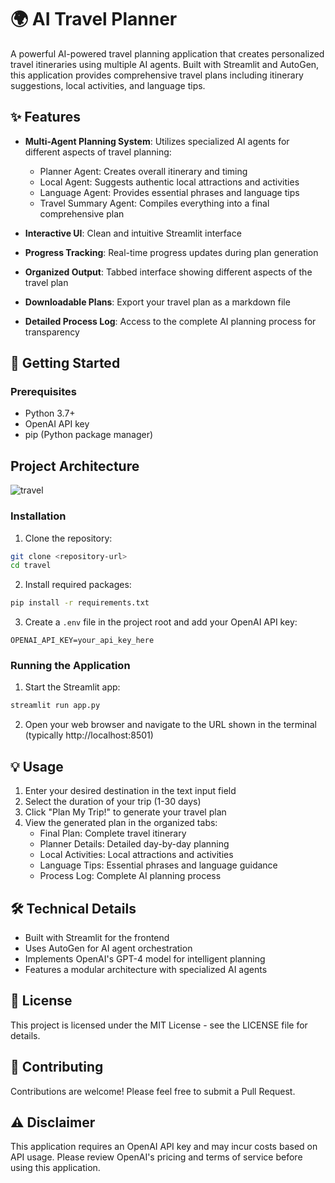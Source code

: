 # 🌍 AI Travel Planner

A powerful AI-powered travel planning application that creates personalized travel itineraries using multiple AI agents. Built with Streamlit and AutoGen, this application provides comprehensive travel plans including itinerary suggestions, local activities, and language tips.

## ✨ Features

- **Multi-Agent Planning System**: Utilizes specialized AI agents for different aspects of travel planning:
  - Planner Agent: Creates overall itinerary and timing
  - Local Agent: Suggests authentic local attractions and activities
  - Language Agent: Provides essential phrases and language tips
  - Travel Summary Agent: Compiles everything into a final comprehensive plan

- **Interactive UI**: Clean and intuitive Streamlit interface
- **Progress Tracking**: Real-time progress updates during plan generation
- **Organized Output**: Tabbed interface showing different aspects of the travel plan
- **Downloadable Plans**: Export your travel plan as a markdown file
- **Detailed Process Log**: Access to the complete AI planning process for transparency

## 🚀 Getting Started

### Prerequisites

- Python 3.7+
- OpenAI API key
- pip (Python package manager)

## Project Architecture
![travel](travel/images/Screenshot_2025-04-01_154310.png)

### Installation

1. Clone the repository:
```bash
git clone <repository-url>
cd travel
```

2. Install required packages:
```bash
pip install -r requirements.txt
```

3. Create a `.env` file in the project root and add your OpenAI API key:
```
OPENAI_API_KEY=your_api_key_here
```

### Running the Application

1. Start the Streamlit app:
```bash
streamlit run app.py
```

2. Open your web browser and navigate to the URL shown in the terminal (typically http://localhost:8501)

## 💡 Usage

1. Enter your desired destination in the text input field
2. Select the duration of your trip (1-30 days)
3. Click "Plan My Trip!" to generate your travel plan
4. View the generated plan in the organized tabs:
   - Final Plan: Complete travel itinerary
   - Planner Details: Detailed day-by-day planning
   - Local Activities: Local attractions and activities
   - Language Tips: Essential phrases and language guidance
   - Process Log: Complete AI planning process

## 🛠️ Technical Details

- Built with Streamlit for the frontend
- Uses AutoGen for AI agent orchestration
- Implements OpenAI's GPT-4 model for intelligent planning
- Features a modular architecture with specialized AI agents

## 📝 License

This project is licensed under the MIT License - see the LICENSE file for details.

## 🤝 Contributing

Contributions are welcome! Please feel free to submit a Pull Request.

## ⚠️ Disclaimer

This application requires an OpenAI API key and may incur costs based on API usage. Please review OpenAI's pricing and terms of service before using this application. 

